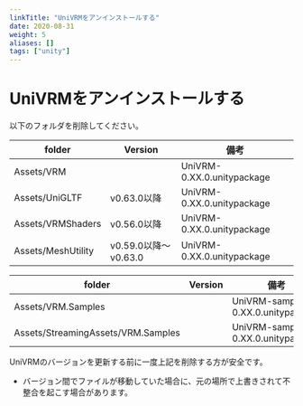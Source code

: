 ```yaml
---
linkTitle: "UniVRMをアンインストールする"
date: 2020-08-31
weight: 5
aliases: []
tags: ["unity"]
---
```


# UniVRMをアンインストールする

以下のフォルダを削除してください。

| folder             | Version             | 備考                       |
|--------------------|---------------------|----------------------------|
| Assets/VRM         |                     | UniVRM-0.XX.0.unitypackage |
| Assets/UniGLTF     | v0.63.0以降         | UniVRM-0.XX.0.unitypackage |
| Assets/VRMShaders  | v0.56.0以降         | UniVRM-0.XX.0.unitypackage |
| Assets/MeshUtility | v0.59.0以降～v0.63.0 | UniVRM-0.XX.0.unitypackage |

| folder                             | Version | 備考                               |
|------------------------------------|---------|------------------------------------|
| Assets/VRM.Samples                 |         | UniVRM-samples-0.XX.0.unitypackage |
| Assets/StreamingAssets/VRM.Samples |         | UniVRM-samples-0.XX.0.unitypackage |

UniVRMのバージョンを更新する前に一度上記を削除する方が安全です。

* バージョン間でファイルが移動していた場合に、元の場所で上書きされて不整合を起こす場合があります。
